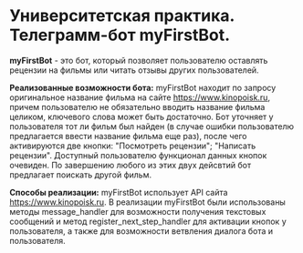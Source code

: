 # Университетская практика. Телеграмм-бот myFirstBot.

**myFirstBot** - это бот, который позволяет пользователю оставлять рецензии на фильмы или читать отзывы других пользователей. 

**Реализованные возможности бота:**
myFirstBot находит по запросу оригинальное название фильма на сайте https://www.kinopoisk.ru, причем пользователю не обязательно вводить название фильма целиком, ключевого слова может быть достаточно. Бот уточняет у пользователя тот ли фильм был найден (в случае ошибки пользователю предлагается ввести название фильма еще раз), после чего активируются две кнопки: "Посмотреть рецензии"; "Написать рецензии". Доступный пользователю функционал данных кнопок очевиден. По завершению любого из этих двух дейсвтий бот предлагает поискать другой фильм. 

**Способы реализации:**
myFirstBot использует API сайта https://www.kinopoisk.ru. 
В реализации myFirstBot были использованы методы message_handler для возможности получения текстовых сообщений и метод register_next_step_handler для активации кнопок у пользователя, а также для возможности ветвления диалога бота и пользователя. 
